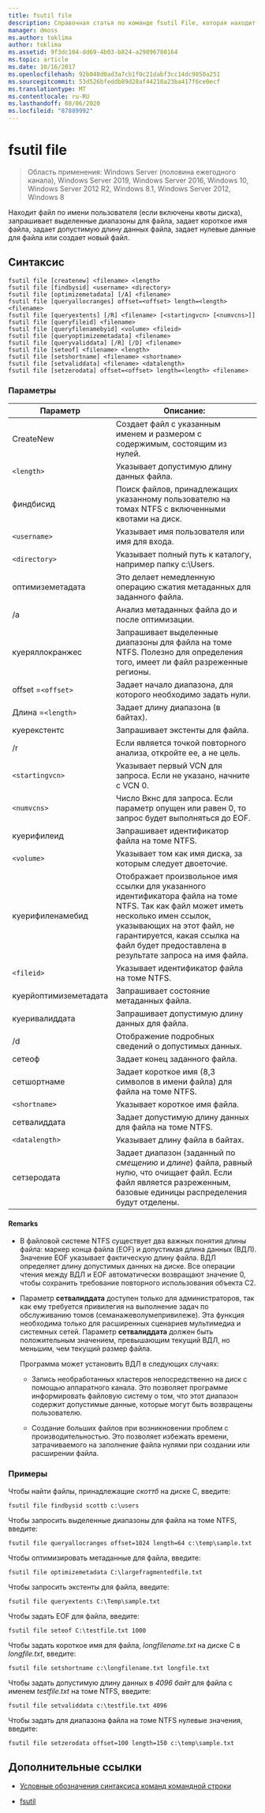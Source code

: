 ```yaml
---
title: fsutil file
description: Справочная статья по команде fsutil File, которая находит файл по имени пользователя, запрашивает выделенные диапазоны для файла, задает короткое имя файла, задает допустимую длину данных файла, задает нулевые данные для файла или создает новый файл.
manager: dmoss
ms.author: toklima
author: toklima
ms.assetid: 9f3dc104-dd69-4b03-b824-a29896780164
ms.topic: article
ms.date: 10/16/2017
ms.openlocfilehash: 92b048d0ad3a7cb1f0c21dabf3cc14dc9850a251
ms.sourcegitcommit: 53d526bfeddb89d28af44210a23ba417f6ce0ecf
ms.translationtype: MT
ms.contentlocale: ru-RU
ms.lasthandoff: 08/06/2020
ms.locfileid: "87889992"
---
```

# <a name="fsutil-file"></a>fsutil file

> Область применения: Windows Server (половина ежегодного канала), Windows Server 2019, Windows Server 2016, Windows 10, Windows Server 2012 R2, Windows 8.1, Windows Server 2012, Windows 8

Находит файл по имени пользователя (если включены квоты диска), запрашивает выделенные диапазоны для файла, задает короткое имя файла, задает допустимую длину данных файла, задает нулевые данные для файла или создает новый файл.

## <a name="syntax"></a>Синтаксис

```
fsutil file [createnew] <filename> <length>
fsutil file [findbysid] <username> <directory>
fsutil file [optimizemetadata] [/A] <filename>
fsutil file [queryallocranges] offset=<offset> length=<length> <filename>
fsutil file [queryextents] [/R] <filename> [<startingvcn> [<numvcns>]]
fsutil file [queryfileid] <filename>
fsutil file [queryfilenamebyid] <volume> <fileid>
fsutil file [queryoptimizemetadata] <filename>
fsutil file [queryvaliddata] [/R] [/D] <filename>
fsutil file [seteof] <filename> <length>
fsutil file [setshortname] <filename> <shortname>
fsutil file [setvaliddata] <filename> <datalength>
fsutil file [setzerodata] offset=<offset> length=<length> <filename>
```

### <a name="parameters"></a>Параметры

| Параметр | Описание: |
| --------- | ----------- |
| CreateNew | Создает файл с указанным именем и размером с содержимым, состоящим из нулей. |
| `<length>` | Указывает допустимую длину данных файла. |
| финдбисид | Поиск файлов, принадлежащих указанному пользователю на томах NTFS с включенными квотами на диск. |
| `<username>` | Указывает имя пользователя или имя для входа. |
| `<directory>` | Указывает полный путь к каталогу, например папку c:\Users. |
| оптимиземетадата | Это делает немедленную операцию сжатия метаданных для заданного файла. |
| /a | Анализ метаданных файла до и после оптимизации. |
| куеряллокранжес | Запрашивает выделенные диапазоны для файла на томе NTFS. Полезно для определения того, имеет ли файл разреженные регионы. |
| offset =`<offset>` | Задает начало диапазона, для которого необходимо задать нули. |
| Длина =`<length>` | Задает длину диапазона (в байтах). |
| куерекстентс | Запрашивает экстенты для файла. |
| /r | Если <filename> является точкой повторного анализа, откройте ее, а не цель. |
| `<startingvcn>` | Указывает первый VCN для запроса. Если не указано, начните с VCN 0. |
| `<numvcns>` | Число Вкнс для запроса. Если параметр опущен или равен 0, то запрос будет выполняться до EOF. |
| куерифилеид | Запрашивает идентификатор файла на томе NTFS. |
| `<volume>` | Указывает том как имя диска, за которым следует двоеточие. |
| куерифиленамебид | Отображает произвольное имя ссылки для указанного идентификатора файла на томе NTFS. Так как файл может иметь несколько имен ссылок, указывающих на этот файл, не гарантируется, какая ссылка на файл будет предоставлена в результате запроса на имя файла. |
| `<fileid>` | Указывает идентификатор файла на томе NTFS. |
| куерйоптимиземетадата | Запрашивает состояние метаданных файла. |
| куеривалиддата | Запрашивает допустимую длину данных для файла. |
| /d | Отображение подробных сведений о допустимых данных. |
| сетеоф | Задает конец заданного файла. |
| сетшортнаме | Задает короткое имя (8,3 символов в имени файла) для файла на томе NTFS. |
| `<shortname>` | Указывает короткое имя файла. |
| сетвалиддата | Задает допустимую длину данных для файла на томе NTFS. |
| `<datalength>` | Указывает длину файла в байтах. |
| сетзеродата | Задает диапазон (заданный по *смещению* и *длине*) файла, равный нулю, что очищает файл. Если файл является разреженным, базовые единицы распределения будут отделены. |

#### <a name="remarks"></a>Remarks

- В файловой системе NTFS существует два важных понятия длины файла: маркер конца файла (EOF) и допустимая длина данных (ВДЛ). Значение EOF указывает фактическую длину файла. ВДЛ определяет длину допустимых данных на диске. Все операции чтения между ВДЛ и EOF автоматически возвращают значение 0, чтобы сохранить требование повторного использования объекта C2.

- Параметр **сетвалиддата** доступен только для администраторов, так как ему требуется привилегия на выполнение задач по обслуживанию томов (семанажеволумепривилеже). Эта функция необходима только для расширенных сценариев мультимедиа и системных сетей. Параметр **сетвалиддата** должен быть положительным значением, превышающим текущий ВДЛ, но меньшим, чем текущий размер файла.

    Программа может установить ВДЛ в следующих случаях:

    - Запись необработанных кластеров непосредственно на диск с помощью аппаратного канала. Это позволяет программе информировать файловую систему о том, что этот диапазон содержит допустимые данные, которые могут быть возвращены пользователю.

    - Создание больших файлов при возникновении проблем с производительностью. Это позволяет избежать времени, затрачиваемого на заполнение файла нулями при создании или расширении файла.

### <a name="examples"></a>Примеры

Чтобы найти файлы, принадлежащие *скоттб* на диске C, введите:

```
fsutil file findbysid scottb c:\users
```

Чтобы запросить выделенные диапазоны для файла на томе NTFS, введите:

```
fsutil file queryallocranges offset=1024 length=64 c:\temp\sample.txt
```

Чтобы оптимизировать метаданные для файла, введите:

```
fsutil file optimizemetadata C:\largefragmentedfile.txt
```

Чтобы запросить экстенты для файла, введите:

```
fsutil file queryextents C:\Temp\sample.txt
```

Чтобы задать EOF для файла, введите:

```
fsutil file seteof C:\testfile.txt 1000
```

Чтобы задать короткое имя для файла, *longfilename.txt* на диске C в *longfile.txt*, введите:

```
fsutil file setshortname c:\longfilename.txt longfile.txt
```

Чтобы задать допустимую длину данных в *4096 байт* для файла с именем *testfile.txt* на томе NTFS, введите:

```
fsutil file setvaliddata c:\testfile.txt 4096
```

Чтобы задать для диапазона файла на томе NTFS нулевые значения, введите:

```
fsutil file setzerodata offset=100 length=150 c:\temp\sample.txt
```

## <a name="additional-references"></a>Дополнительные ссылки

- [Условные обозначения синтаксиса команд командной строки](command-line-syntax-key.md)

- [fsutil](fsutil.md)
